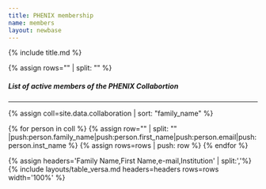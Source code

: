 ```yaml
---
title: PHENIX membership
name: members
layout: newbase
---
```


{% include title.md %}

{% assign rows="" | split: "" %}

##### List of active members of the PHENIX Collabortion
---
{% assign coll=site.data.collaboration | sort: "family_name" %}

{% for person in coll %}
{% assign row="" | split: "" |push:person.family_name|push:person.first_name|push:person.email|push:person.inst_name %}
{% assign rows=rows | push: row %}
{% endfor %}

{% assign headers='Family Name,First Name,e-mail,Institution' | split:','%}
{% include layouts/table_versa.md headers=headers rows=rows width='100%' %}
